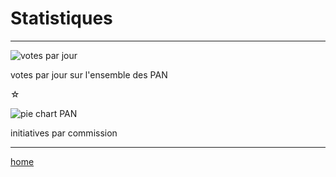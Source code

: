 Statistiques
============

----

![votes par jour](votes-per-day.png)

votes par jour sur l'ensemble des PAN

☆

![pie chart PAN](pie-chart-PAN.png)

initiatives par commission

----

[home](/)
